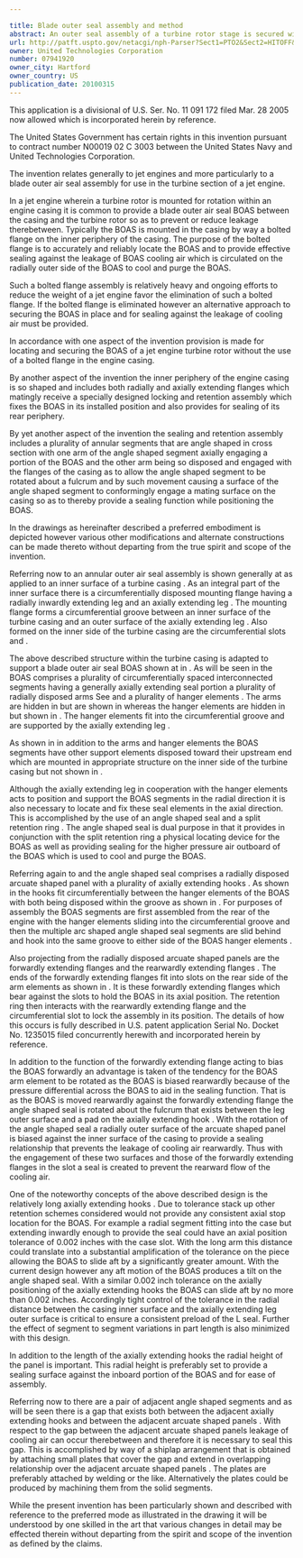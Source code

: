```yaml
---

title: Blade outer seal assembly and method
abstract: An outer seal assembly of a turbine rotor stage is secured within a circumferential groove of the turbine casing in such a manner as to both fix the outer seal assembly in its installed position and also provide for sealing around its outer periphery so as to thereby prevent the leakage of cooling air therearound. A plurality of arcuate elements having an angle-shaped cross sectional profile are provided to interface between radially extending arms of the outer seal assembly and the inner surface of the casing, with a locking mechanism then being applied to secure the two structures in their installed positions. Each of the arcuate elements includes a radially extending panel, a plurality of forwardly extending hooks that are disposed within a groove in the casing, and a second forwardly extending flange that engages the rear surface of the outer seal assembly arm. As the outer seal assembly arm is urged rearwardly during operation, the arcuate element is caused to rotate about a fulcrum in the circumferential groove such that a radially outer edge of the radially extending panel is urged against a casing inner surface so as to thereby enhance the sealing relationship therebetween.
url: http://patft.uspto.gov/netacgi/nph-Parser?Sect1=PTO2&Sect2=HITOFF&p=1&u=%2Fnetahtml%2FPTO%2Fsearch-adv.htm&r=1&f=G&l=50&d=PALL&S1=07941920&OS=07941920&RS=07941920
owner: United Technologies Corporation
number: 07941920
owner_city: Hartford
owner_country: US
publication_date: 20100315
---
```

This application is a divisional of U.S. Ser. No. 11 091 172 filed Mar. 28 2005 now allowed which is incorporated herein by reference.

The United States Government has certain rights in this invention pursuant to contract number N00019 02 C 3003 between the United States Navy and United Technologies Corporation.

The invention relates generally to jet engines and more particularly to a blade outer air seal assembly for use in the turbine section of a jet engine.

In a jet engine wherein a turbine rotor is mounted for rotation within an engine casing it is common to provide a blade outer air seal BOAS between the casing and the turbine rotor so as to prevent or reduce leakage therebetween. Typically the BOAS is mounted in the casing by way a bolted flange on the inner periphery of the casing. The purpose of the bolted flange is to accurately and reliably locate the BOAS and to provide effective sealing against the leakage of BOAS cooling air which is circulated on the radially outer side of the BOAS to cool and purge the BOAS.

Such a bolted flange assembly is relatively heavy and ongoing efforts to reduce the weight of a jet engine favor the elimination of such a bolted flange. If the bolted flange is eliminated however an alternative approach to securing the BOAS in place and for sealing against the leakage of cooling air must be provided.

In accordance with one aspect of the invention provision is made for locating and securing the BOAS of a jet engine turbine rotor without the use of a bolted flange in the engine casing.

By another aspect of the invention the inner periphery of the engine casing is so shaped and includes both radially and axially extending flanges which matingly receive a specially designed locking and retention assembly which fixes the BOAS in its installed position and also provides for sealing of its rear periphery.

By yet another aspect of the invention the sealing and retention assembly includes a plurality of annular segments that are angle shaped in cross section with one arm of the angle shaped segment axially engaging a portion of the BOAS and the other arm being so disposed and engaged with the flanges of the casing as to allow the angle shaped segment to be rotated about a fulcrum and by such movement causing a surface of the angle shaped segment to conformingly engage a mating surface on the casing so as to thereby provide a sealing function while positioning the BOAS.

In the drawings as hereinafter described a preferred embodiment is depicted however various other modifications and alternate constructions can be made thereto without departing from the true spirit and scope of the invention.

Referring now to an annular outer air seal assembly is shown generally at as applied to an inner surface of a turbine casing . As an integral part of the inner surface there is a circumferentially disposed mounting flange having a radially inwardly extending leg and an axially extending leg . The mounting flange forms a circumferential groove between an inner surface of the turbine casing and an outer surface of the axially extending leg . Also formed on the inner side of the turbine casing are the circumferential slots and .

The above described structure within the turbine casing is adapted to support a blade outer air seal BOAS shown at in . As will be seen in the BOAS comprises a plurality of circumferentially spaced interconnected segments having a generally axially extending seal portion a plurality of radially disposed arms See and a plurality of hanger elements . The arms are hidden in but are shown in whereas the hanger elements are hidden in but shown in . The hanger elements fit into the circumferential groove and are supported by the axially extending leg .

As shown in in addition to the arms and hanger elements the BOAS segments have other support elements disposed toward their upstream end which are mounted in appropriate structure on the inner side of the turbine casing but not shown in .

Although the axially extending leg in cooperation with the hanger elements acts to position and support the BOAS segments in the radial direction it is also necessary to locate and fix these seal elements in the axial direction. This is accomplished by the use of an angle shaped seal and a split retention ring . The angle shaped seal is dual purpose in that it provides in conjunction with the split retention ring a physical locating device for the BOAS as well as providing sealing for the higher pressure air outboard of the BOAS which is used to cool and purge the BOAS.

Referring again to and the angle shaped seal comprises a radially disposed arcuate shaped panel with a plurality of axially extending hooks . As shown in the hooks fit circumferentially between the hanger elements of the BOAS with both being disposed within the groove as shown in . For purposes of assembly the BOAS segments are first assembled from the rear of the engine with the hanger elements sliding into the circumferential groove and then the multiple arc shaped angle shaped seal segments are slid behind and hook into the same groove to either side of the BOAS hanger elements .

Also projecting from the radially disposed arcuate shaped panels are the forwardly extending flanges and the rearwardly extending flanges . The ends of the forwardly extending flanges fit into slots on the rear side of the arm elements as shown in . It is these forwardly extending flanges which bear against the slots to hold the BOAS in its axial position. The retention ring then interacts with the rearwardly extending flange and the circumferential slot to lock the assembly in its position. The details of how this occurs is fully described in U.S. patent application Serial No. Docket No. 1235015 filed concurrently herewith and incorporated herein by reference.

In addition to the function of the forwardly extending flange acting to bias the BOAS forwardly an advantage is taken of the tendency for the BOAS arm element to be rotated as the BOAS is biased rearwardly because of the pressure differential across the BOAS to aid in the sealing function. That is as the BOAS is moved rearwardly against the forwardly extending flange the angle shaped seal is rotated about the fulcrum that exists between the leg outer surface and a pad on the axially extending hook . With the rotation of the angle shaped seal a radially outer surface of the arcuate shaped panel is biased against the inner surface of the casing to provide a sealing relationship that prevents the leakage of cooling air rearwardly. Thus with the engagement of these two surfaces and those of the forwardly extending flanges in the slot a seal is created to prevent the rearward flow of the cooling air.

One of the noteworthy concepts of the above described design is the relatively long axially extending hooks . Due to tolerance stack up other retention schemes considered would not provide any consistent axial stop location for the BOAS. For example a radial segment fitting into the case but extending inwardly enough to provide the seal could have an axial position tolerance of 0.002 inches with the case slot. With the long arm this distance could translate into a substantial amplification of the tolerance on the piece allowing the BOAS to slide aft by a significantly greater amount. With the current design however any aft motion of the BOAS produces a tilt on the angle shaped seal. With a similar 0.002 inch tolerance on the axially positioning of the axially extending hooks the BOAS can slide aft by no more than 0.002 inches. Accordingly tight control of the tolerance in the radial distance between the casing inner surface and the axially extending leg outer surface is critical to ensure a consistent preload of the L seal. Further the effect of segment to segment variations in part length is also minimized with this design.

In addition to the length of the axially extending hooks the radial height of the panel is important. This radial height is preferably set to provide a sealing surface against the inboard portion of the BOAS and for ease of assembly.

Referring now to there are a pair of adjacent angle shaped segments and as will be seen there is a gap that exists both between the adjacent axially extending hooks and between the adjacent arcuate shaped panels . With respect to the gap between the adjacent arcuate shaped panels leakage of cooling air can occur therebetween and therefore it is necessary to seal this gap. This is accomplished by way of a shiplap arrangement that is obtained by attaching small plates that cover the gap and extend in overlapping relationship over the adjacent arcuate shaped panels . The plates are preferably attached by welding or the like. Alternatively the plates could be produced by machining them from the solid segments.

While the present invention has been particularly shown and described with reference to the preferred mode as illustrated in the drawing it will be understood by one skilled in the art that various changes in detail may be effected therein without departing from the spirit and scope of the invention as defined by the claims.

